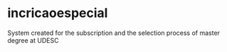 # incricaoespecial
System created for the subscription and the selection process of master degree at UDESC
